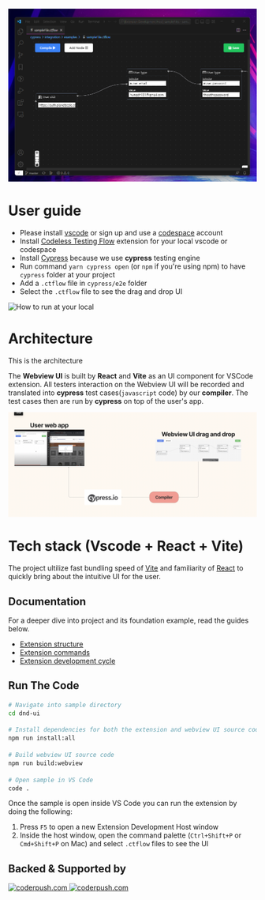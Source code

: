 ![A screenshot of the UI](./dnd-ui/assets/codeless-testing.png)

# User guide
- Please install [vscode](https://code.visualstudio.com/docs/setup/setup-overview) or sign up and use a [codespace](https://github.com/features/codespaces) account
- Install [Codeless Testing Flow](https://marketplace.visualstudio.com/items?itemName=ctflow.ctflow) extension for your local vscode or codespace
- Install [Cypress](https://docs.cypress.io/guides/getting-started/installing-cypress) because we use **cypress** testing engine
- Run command `yarn cypress open` (or `npm` if you're using npm) to have `cypress` folder at your project
- Add a `.ctflow` file in `cypress/e2e` folder
- Select the `.ctflow` file to see the drag and drop UI

![How to run at your local](./dnd-ui/assets/install_and_run.gif)

# Architecture
This is the architecture 

The **Webview UI** is built by **React** and **Vite** as an UI component for VSCode extension. All testers interaction on the Webview UI will be recorded and translated into **cypress** test cases(`javascript` code) by our **compiler**. The test cases then are run by **cypress** on top of the user's app.

![Architect](./dnd-ui/assets/architect.png)
# Tech stack (Vscode + React + Vite)

The project ultilize fast bundling speed of [Vite](https://vitejs.dev/) and familiarity of [React](https://reactjs.org/) to quickly bring about the intuitive UI for the user. 

## Documentation

For a deeper dive into project and its foundation example, read the guides below.

- [Extension structure](./dnd-ui/docs/extension-structure.md)
- [Extension commands](./dnd-ui/docs/extension-commands.md)
- [Extension development cycle](./dnd-ui/docs/extension-development-cycle.md)

## Run The Code

```bash
# Navigate into sample directory
cd dnd-ui

# Install dependencies for both the extension and webview UI source code
npm run install:all

# Build webview UI source code
npm run build:webview

# Open sample in VS Code
code .
```

Once the sample is open inside VS Code you can run the extension by doing the following:

1. Press `F5` to open a new Extension Development Host window
2. Inside the host window, open the command palette (`Ctrl+Shift+P` or `Cmd+Shift+P` on Mac) and select `.ctflow` files to see the UI


## Backed & Supported by
<div>
<a href="https://coderpush.com"> <img alt="coderpush.com" width=120 src="https://user-images.githubusercontent.com/2922275/220246351-a2513d3e-e0d4-44b3-8ecd-1af04509a907.png"/> </a>
<a href="https://reactflow.dev"> <img alt="coderpush.com" width=120 src="https://user-images.githubusercontent.com/2922275/220246586-f5a78210-f6d0-45af-836d-706bdc6e42a1.png"/> </a>
</div>
